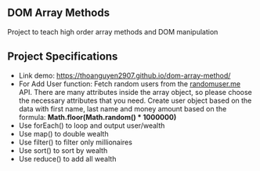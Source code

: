 ## DOM Array Methods

Project to teach high order array methods and DOM manipulation

## Project Specifications
- Link demo: https://thoanguyen2907.github.io/dom-array-method/
- For Add User function: Fetch random users from the [randomuser.me](https://randomuser.me) API. There are many attributes inside the array object, so please choose the necessary attributes that you need. Create user object based on the data with first name, last name and money amount based on the formula: **Math.floor(Math.random() * 1000000)**
- Use forEach() to loop and output user/wealth
- Use map() to double wealth
- Use filter() to filter only millionaires
- Use sort() to sort by wealth
- Use reduce() to add all wealth

